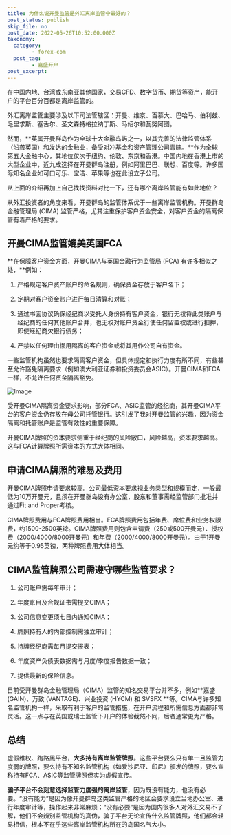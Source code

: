 ```yaml
---
title: 为什么说开曼监管是外汇离岸监管中最好的？
post_status: publish
skip_file: no
post_date: 2022-05-26T10:52:00.000Z
taxonomy:
  category:
        - forex-com
  post_tag:
        - 嘉盛开户
post_excerpt: 
---
```

在中国内地、台湾或东南亚其他国家，交易CFD、数字货币、期货等资产，能开户的平台百分百都是离岸监管的。

外汇离岸监管主要涉及以下司法管辖区：开曼、维京、百慕大、巴哈马、伯利兹、毛里求斯、塞舌尔、圣文森特格拉纳丁斯、马绍尔和瓦努阿图。

然而，**英属开曼群岛作为全球十大金融岛屿之一，以其完善的法律监管体系（沿袭英国）和发达的金融业，备受对冲基金和资产管理公司青睐。**作为全球第五大金融中心，其地位仅次于纽约、伦敦、东京和香港。中国内地在香港上市的大型企业中，近九成选择在开曼群岛注册，例如阿里巴巴、联想、百度等。许多国际知名企业如可口可乐、宝洁、苹果等也在此设立子公司。

从上面的介绍再加上自己找找资料对比一下，还有哪个离岸监管能有如此地位？

从外汇投资者的角度来看，开曼群岛的监管体系优于一些离岸监管机构。开曼群岛金融管理局 (CIMA) 监管严格，尤其注重保护客户资金安全，对客户资金的隔离保管有着严格的要求。

## 开曼CIMA监管媲美英国FCA

**在保障客户资金方面，开曼CIMA与英国金融行为监管局 (FCA) 有许多相似之处，**例如：

1. 严格规定客户资产账户的命名规则，确保资金存放于客户名下；

1. 定期对客户资金账户进行每日清算和对账；

1. 通过书面协议确保经纪商以受托人身份持有客户资金，银行无权将此类账户与经纪商的任何其他账户合并，也无权对账户资金行使任何留置权或进行扣押，即使经纪商欠银行债务；

1. 严禁以任何理由挪用隔离的客户资金或将其用作公司自有资金。

一些监管机构虽然也要求隔离客户资金，但具体规定和执行力度有所不同，有些甚至允许豁免隔离要求（例如澳大利亚证券和投资委员会ASIC）。开曼CIMA和FCA一样，不允许任何资金隔离豁免。

![Image](https://prod-files-secure.s3.us-west-2.amazonaws.com/39ed1227-6d7d-4570-be36-9ccd4a2c4241/bd849744-3fcb-4a37-8312-357962c8f065/image.png?X-Amz-Algorithm=AWS4-HMAC-SHA256&X-Amz-Content-Sha256=UNSIGNED-PAYLOAD&X-Amz-Credential=ASIAZI2LB466YS3TLH4E%2F20250425%2Fus-west-2%2Fs3%2Faws4_request&X-Amz-Date=20250425T161348Z&X-Amz-Expires=3600&X-Amz-Security-Token=IQoJb3JpZ2luX2VjEJj%2F%2F%2F%2F%2F%2F%2F%2F%2F%2FwEaCXVzLXdlc3QtMiJHMEUCIBQEU%2BJlL7G4On1%2B6UkywiIfe2Zk%2B%2B117DEMKvezbYjjAiEAkYh9ZA4XGxtTjMNw0qcPa%2FTfSaHvqokQAr8O9o%2FtTQ8q%2FwMIMRAAGgw2Mzc0MjMxODM4MDUiDNmePfEC2%2B%2FCQ0OaEyrcA2xKI3QiHciVJpQbkW%2FlLV2cI1EQESw4qCYe9CalaWlmrECWCzOgET04t1W9tkm%2BHnULAiN4NLD58nuuFdKCqYZm0hh9lY3Hf5H0RE2ryISZxFzKYIV%2B6xuq7oKfG9eUAsITCd0p6RHR%2FEHrAyXgiDgl%2FU9jg9mrUqW71KULrWA%2BYM63dbsahCUsLgD952ggo21ohIG9iGhpJMw5xEuu1RNLyKQRz0rkaxunJnCu3v%2FdlALTXQUB5cefuN6Ub0Fo0H0yoEBA5ukyETb2HrZ44V63Gei5YPO7zSxh%2BvIfEGVUcA4y237%2FSymWEn%2BZapZpXZjc84GCCBhvOZZAvrdDqZ8VB%2F8rdGxVN8hUjRZkPjEPc294nbtHTG8VOU8PWHf7oLW%2B7w1wsMHHeeUWhRD109PPaxrTfohm%2FlDMXk5lDWUnL5mEnpTNsNZBB%2BZNkDvXmBTPcpeIySP9cmStpNT%2BC3ru99CwhCJ%2BwyYaWi0GaO8Wh%2FgVGrKJdbBYivlpXDUbzeCiErbbwY%2FpOtKsRMFUHMwtz8PQ4L1pn%2FVoflS1iUSpQGoAMOzLY7ftE4XpfEK8wsL7xdQVNUeg%2BZk1OmngW%2B5jx%2Bz%2B4SFRL0ulJ%2B9EE12bOJ6IeSfXL%2FsPvpZFMMDmrsAGOqUBxYyWMNroHwhxwBpwBoba7Dp2NFqs4%2FAALgIH5axSAJGEKJdt9bOV0yuIVZ6tFaKL4lYxQ%2Bkz8tPmHMvc2ZCMS3iN2%2BIwnZ9wM%2BST3oIoBTdWPtDL7XmIBmvL6XMNiKr1r1pXSNk2eSBqEj9PCOozRadV5tO5ycznlalK%2FpxMFlyq%2BlCC0YXboQL%2F0pXMFANa%2FdBxQqUQl%2BazI2rZp2K9KXWMAg16&X-Amz-Signature=8d18f6252f4e96b76ee1966936f32175d30a1e8149c24e4be10eda90780926f5&X-Amz-SignedHeaders=host&x-id=GetObject)

受开曼CIMA隔离资金要求影响，部分FCA、ASIC监管的经纪商，其开曼CIMA平台的客户资金仍存放在母公司托管银行。这引发了我对开曼监管的兴趣，因为资金隔离和托管账户是监管有效性的重要保障。

开曼CIMA牌照的资本要求侧重于经纪商的风险敞口，风险越高，资本要求越高。这与FCA计算牌照所需资本的方式大体相同。

## **申请CIMA牌照的难易及费用**

开曼CIMA牌照申请要求较高。公司最低资本要求视业务类型和规模而定，一般最低为10万开曼元，且须在开曼群岛设有办公室，股东和董事需经监管部门批准并通过Fit and Proper考核。

CIMA牌照费用与FCA牌照费用相当。FCA牌照费用包括年费、席位费和业务权限费，约1500-2500英镑。CIMA牌照费用则包含申请费（250或500开曼元）、授权费（2000/4000/8000开曼元）和年费（2000/4000/8000开曼元）。由于1开曼元约等于0.95英镑，两种牌照费用大体相当。

## CIMA监管牌照公司需遵守哪些监管要求？

1. 公司账户需每年审计；

1. 年度账目及合规证书需提交CIMA；

1. 公司信息变更须七日内通知CIMA；

1. 牌照持有人的内部控制需独立审计；

1. 持牌经纪商需每月提交报表；

1. 年度资产负债表数据需与月度/季度报告数据一致；

1. 提供最新的保险信息。

目前受开曼群岛金融管理局（CIMA）监管的知名交易平台并不多，例如**嘉盛 (GAIN)、万致 (VANTAGE)、兴业投资 (HYCM) 和 SVSFX **等。CIMA与许多知名监管机构一样，采取有利于客户的监管措施，在开户流程和所需信息方面都非常灵活。这一点与在英国或瑞士监管下开户的体验截然不同，后者通常更为严格。

## 总结

虚假维权、跑路黑平台，**大多持有离岸监管牌照**。这些平台要么只有单一且监管力度弱的牌照，要么持有不知名监管机构（如爱沙尼亚、印尼）颁发的牌照，要么宣称持有FCA、ASIC等监管牌照但实为虚假宣传。

**骗子平台不会刻意选择监管力度强的离岸监管**，因为既没有能力，也没有必要。“没有能力”是因为像开曼群岛这类监管严格的地区会要求设立当地办公室、进行年度审计等，操作起来非常麻烦；“没有必要”是因为国内很多人对外汇交易不了解，他们不会辨别监管机构的真伪，骗子平台无论宣传什么监管牌照，他们都会轻易相信，根本不在乎这些离岸监管机构所在的岛国名气大小。
